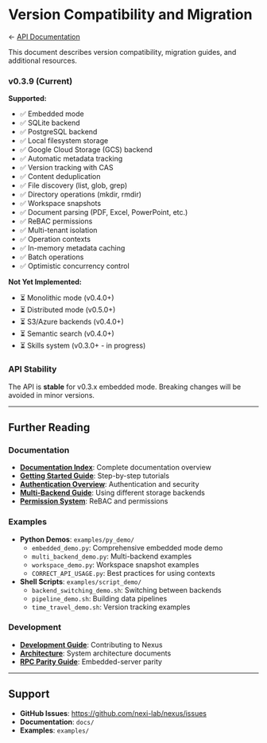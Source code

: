 # Version Compatibility and Migration

← [API Documentation](README.md)

This document describes version compatibility, migration guides, and additional resources.

### v0.3.9 (Current)

**Supported:**
- ✅ Embedded mode
- ✅ SQLite backend
- ✅ PostgreSQL backend
- ✅ Local filesystem storage
- ✅ Google Cloud Storage (GCS) backend
- ✅ Automatic metadata tracking
- ✅ Version tracking with CAS
- ✅ Content deduplication
- ✅ File discovery (list, glob, grep)
- ✅ Directory operations (mkdir, rmdir)
- ✅ Workspace snapshots
- ✅ Document parsing (PDF, Excel, PowerPoint, etc.)
- ✅ ReBAC permissions
- ✅ Multi-tenant isolation
- ✅ Operation contexts
- ✅ In-memory metadata caching
- ✅ Batch operations
- ✅ Optimistic concurrency control

**Not Yet Implemented:**
- ⏳ Monolithic mode (v0.4.0+)
- ⏳ Distributed mode (v0.5.0+)
- ⏳ S3/Azure backends (v0.4.0+)
- ⏳ Semantic search (v0.4.0+)
- ⏳ Skills system (v0.3.0+ - in progress)

### API Stability

The API is **stable** for v0.3.x embedded mode. Breaking changes will be avoided in minor versions.

---
## Further Reading

### Documentation

- **[Documentation Index](../DOCUMENTATION_INDEX.md)**: Complete documentation overview
- **[Getting Started Guide](../guides/)**: Step-by-step tutorials
- **[Authentication Overview](../guides/authentication-overview.md)**: Authentication and security
- **[Multi-Backend Guide](../multi-backend.md)**: Using different storage backends
- **[Permission System](../PERMISSION_SYSTEM.md)**: ReBAC and permissions

### Examples

- **Python Demos**: `examples/py_demo/`
  - `embedded_demo.py`: Comprehensive embedded mode demo
  - `multi_backend_demo.py`: Multi-backend examples
  - `workspace_demo.py`: Workspace snapshot examples
  - `CORRECT_API_USAGE.py`: Best practices for using contexts
- **Shell Scripts**: `examples/script_demo/`
  - `backend_switching_demo.sh`: Switching between backends
  - `pipeline_demo.sh`: Building data pipelines
  - `time_travel_demo.sh`: Version tracking examples

### Development

- **[Development Guide](../development.md)**: Contributing to Nexus
- **[Architecture](../design/)**: System architecture documents
- **[RPC Parity Guide](../RPC_PARITY_GUIDE.md)**: Embedded-server parity

---

## Support

- **GitHub Issues**: https://github.com/nexi-lab/nexus/issues
- **Documentation**: `docs/`
- **Examples**: `examples/`
